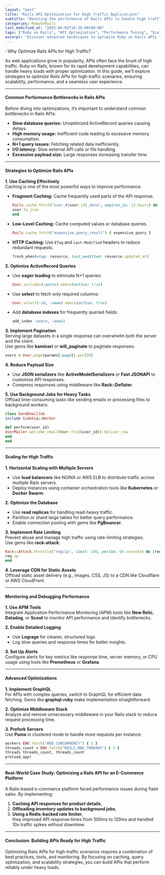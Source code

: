 ```yaml
---
layout: "post"
title: "Rails API Optimization for High Traffic Applications"
subtitle: "Boosting the performance of Rails APIs to handle high traffic and scale efficiently"
categories: RubyOnRails
last_modified_at: "2025-04-03T10:30:00+00:00"
tags: ["Ruby on Rails", "API Optimization", "Performance Tuning", "Scalability", "High Traffic", "Backend Development"]
excerpt: "Discover advanced techniques to optimize Ruby on Rails APIs for high-traffic applications. Learn strategies for caching, database tuning, and reducing response times."
---
```


: Why Optimize Rails APIs for High Traffic?

As web applications grow in popularity, APIs often face the brunt of high traffic. Ruby on Rails, known for its rapid development capabilities, can handle heavy loads with proper optimization. In this guide, we'll explore *strategies to optimize Rails APIs* for high-traffic scenarios, ensuring scalability, performance, and a seamless user experience.

---

#### Common Performance Bottlenecks in Rails APIs

Before diving into optimizations, it’s important to understand common bottlenecks in Rails APIs:
- **Slow database queries:** Unoptimized ActiveRecord queries causing delays.
- **High memory usage:** Inefficient code leading to excessive memory consumption.
- **N+1 query issues:** Fetching related data inefficiently.
- **I/O latency:** Slow external API calls or file handling.
- **Excessive payload size:** Large responses increasing transfer time.

---

#### Strategies to Optimize Rails APIs

**1. Use Caching Effectively**  
Caching is one of the most powerful ways to improve performance.

- **Fragment Caching:** Cache frequently used parts of the API response.  
  ```ruby
  Rails.cache.fetch("user_#{user.id}_data", expires_in: 12.hours) do
  user.to_json
  end
  ```

- **Low-Level Caching:** Cache computed values or database queries.  
  ```ruby
  Rails.cache.fetch("expensive_query_result") { expensive_query }
  ```

- **HTTP Caching:** Use `ETag` and `Last-Modified` headers to reduce redundant requests.  
  ```ruby
  fresh_when(etag: resource, last_modified: resource.updated_at)
  ```

**2. Optimize ActiveRecord Queries**
- Use **eager loading** to eliminate N+1 queries:  
  ```ruby
  User.includes(:posts).where(active: true)
  ```

- Use **select** to fetch only required columns:  
  ```ruby
  User.select(:id, :name).where(active: true)
  ```

- Add **database indexes** for frequently queried fields:  
  ```ruby
  add_index :users, :email
  ```

**3. Implement Pagination**  
Serving large datasets in a single response can overwhelm both the server and the client.  
Use gems like **kaminari** or **will_paginate** to paginate responses:  
```ruby
users = User.page(params[:page]).per(20)
```

**4. Reduce Payload Size**
- Use **JSON serializers** like **ActiveModelSerializers** or **Fast JSONAPI** to customize API responses.
- Compress responses using middleware like **Rack::Deflater**.

**5. Use Background Jobs for Heavy Tasks**  
Offload time-consuming tasks like sending emails or processing files to background workers:  
```ruby
class SendEmailJob
include Sidekiq::Worker

def perform(user_id)
UserMailer.welcome_email(User.find(user_id)).deliver_now
end
end
```

---

#### Scaling for High Traffic

**1. Horizontal Scaling with Multiple Servers**
- Use **load balancers** like NGINX or AWS ELB to distribute traffic across multiple Rails servers.
- Deploy instances using container orchestration tools like **Kubernetes** or **Docker Swarm**.

**2. Optimize the Database**
- Use **read replicas** for handling read-heavy traffic.
- Partition or shard large tables for better query performance.
- Enable connection pooling with gems like **PgBouncer**.

**3. Implement Rate Limiting**  
Prevent abuse and manage high traffic using rate-limiting strategies.  
Use gems like **rack-attack**:  
```ruby
Rack::Attack.throttle("req/ip", limit: 100, period: 60.seconds) do |req|
req.ip
end
```

**4. Leverage CDN for Static Assets**  
Offload static asset delivery (e.g., images, CSS, JS) to a CDN like Cloudflare or AWS CloudFront.

---

#### Monitoring and Debugging Performance

**1. Use APM Tools**  
Integrate Application Performance Monitoring (APM) tools like **New Relic**, **Datadog**, or **Scout** to monitor API performance and identify bottlenecks.

**2. Enable Detailed Logging**
- Use **Lograge** for cleaner, structured logs.
- Log slow queries and response times for better insights.

**3. Set Up Alerts**  
Configure alerts for key metrics like response time, server memory, or CPU usage using tools like **Prometheus** or **Grafana**.

---

#### Advanced Optimizations

**1. Implement GraphQL**  
For APIs with complex queries, switch to GraphQL for efficient data fetching. Gems like **graphql-ruby** make implementation straightforward.

**2. Optimize Middleware Stack**  
Analyze and remove unnecessary middleware in your Rails stack to reduce request processing time.

**3. Prefork Servers**  
Use **Puma** in clustered mode to handle more requests per instance:  
```ruby
workers ENV.fetch("WEB_CONCURRENCY") { 2 }
threads_count = ENV.fetch("RAILS_MAX_THREADS") { 5 }
threads threads_count, threads_count
preload_app!
```

---

#### Real-World Case Study: Optimizing a Rails API for an E-Commerce Platform

A Rails-based e-commerce platform faced performance issues during flash sales. By implementing:
1. **Caching API responses for product details**,
2. **Offloading inventory updates to background jobs**,
3. **Using a Redis-backed rate limiter**,  
   they improved API response times from 500ms to 120ms and handled 10x traffic spikes without downtime.

---

#### Conclusion: Building APIs Ready for High Traffic

Optimizing Rails APIs for high-traffic scenarios requires a combination of best practices, tools, and monitoring. By focusing on caching, query optimization, and scalability strategies, you can build APIs that perform reliably under heavy loads.
